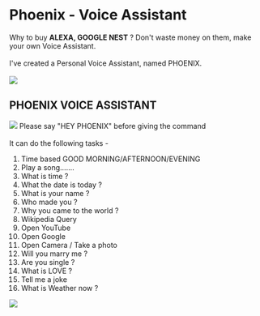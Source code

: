 <h1>Phoenix - Voice Assistant</h1>
 Why to buy <b>ALEXA, GOOGLE NEST</b> ? Don't waste money on them, make your own Voice Assistant. <br><br>
I've created a Personal Voice Assistant, named PHOENIX.<br><br>
<img src="https://user-images.githubusercontent.com/73097560/115834477-dbab4500-a447-11eb-908a-139a6edaec5c.gif"> </a>
<h2>PHOENIX VOICE ASSISTANT</h2>
<img src="https://user-images.githubusercontent.com/73097560/115834477-dbab4500-a447-11eb-908a-139a6edaec5c.gif"> </a>
 Please say "HEY PHOENIX" before giving the command <br><br>
 It can do the following tasks -<br>
 <ol type="1">
   <li> Time based GOOD MORNING/AFTERNOON/EVENING </li>
   <li> Play a song....... </li>
   <li> What is time ? </li>
   <li> What the date is today ? </li>
   <li> What is your name ? </li>
   <li> Who made you ? </li>
   <li> Why you came to the world ? </li>
   <li> Wikipedia Query </li>
   <li> Open YouTube </li>
   <li> Open Google </li>
   <li> Open Camera / Take a photo </li>
   <li> Will you marry me ? </li>
   <li> Are you single ? </li>
   <li> What is LOVE ? </li>
   <li> Tell me a joke </li>
   <li> What is Weather now ? </li>
</ol>
<img src="https://user-images.githubusercontent.com/73097560/115834477-dbab4500-a447-11eb-908a-139a6edaec5c.gif"> </a>
